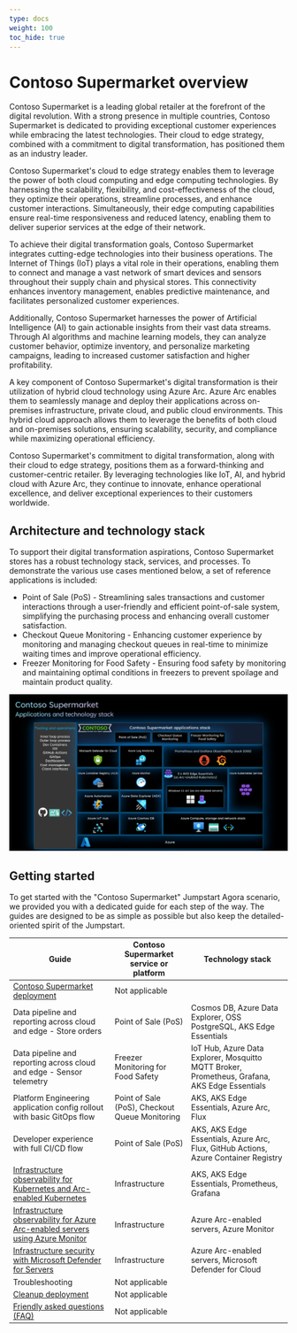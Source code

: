 ```yaml
---
type: docs
weight: 100
toc_hide: true
---
```


# Contoso Supermarket overview

Contoso Supermarket is a leading global retailer at the forefront of the digital revolution. With a strong presence in multiple countries, Contoso Supermarket is dedicated to providing exceptional customer experiences while embracing the latest technologies. Their cloud to edge strategy, combined with a commitment to digital transformation, has positioned them as an industry leader.

Contoso Supermarket's cloud to edge strategy enables them to leverage the power of both cloud computing and edge computing technologies. By harnessing the scalability, flexibility, and cost-effectiveness of the cloud, they optimize their operations, streamline processes, and enhance customer interactions. Simultaneously, their edge computing capabilities ensure real-time responsiveness and reduced latency, enabling them to deliver superior services at the edge of their network.

To achieve their digital transformation goals, Contoso Supermarket integrates cutting-edge technologies into their business operations. The Internet of Things (IoT) plays a vital role in their operations, enabling them to connect and manage a vast network of smart devices and sensors throughout their supply chain and physical stores. This connectivity enhances inventory management, enables predictive maintenance, and facilitates personalized customer experiences.

Additionally, Contoso Supermarket harnesses the power of Artificial Intelligence (AI) to gain actionable insights from their vast data streams. Through AI algorithms and machine learning models, they can analyze customer behavior, optimize inventory, and personalize marketing campaigns, leading to increased customer satisfaction and higher profitability.

A key component of Contoso Supermarket's digital transformation is their utilization of hybrid cloud technology using Azure Arc. Azure Arc enables them to seamlessly manage and deploy their applications across on-premises infrastructure, private cloud, and public cloud environments. This hybrid cloud approach allows them to leverage the benefits of both cloud and on-premises solutions, ensuring scalability, security, and compliance while maximizing operational efficiency.

Contoso Supermarket's commitment to digital transformation, along with their cloud to edge strategy, positions them as a forward-thinking and customer-centric retailer. By leveraging technologies like IoT, AI, and hybrid cloud with Azure Arc, they continue to innovate, enhance operational excellence, and deliver exceptional experiences to their customers worldwide.

## Architecture and technology stack

To support their digital transformation aspirations, Contoso Supermarket stores has a robust technology stack, services, and processes. To demonstrate the various use cases mentioned below, a set of reference applications is included:

- Point of Sale (PoS) - Streamlining sales transactions and customer interactions through a user-friendly and efficient point-of-sale system, simplifying the purchasing process and enhancing overall customer satisfaction.
- Checkout Queue Monitoring - Enhancing customer experience by monitoring and managing checkout queues in real-time to minimize waiting times and improve operational efficiency.
- Freezer Monitoring for Food Safety - Ensuring food safety by monitoring and maintaining optimal conditions in freezers to prevent spoilage and maintain product quality.

![Applications and technology stack architecture diagram](./img/technology_stack.png)

## Getting started

To get started with the "Contoso Supermarket" Jumpstart Agora scenario, we provided you with a dedicated guide for each step of the way. The guides are designed to be as simple as possible but also keep the detailed-oriented spirit of the Jumpstart.

| **Guide**                                                                                                                              | **Contoso Supermarket service or platform**                 | **Technology stack**                                                                               |
|----------------------------------------------------------------------------------------------------------------------------------------|-------------------------------------------------------------|----------------------------------------------------------------------------------------------------|
| [Contoso Supermarket deployment](./deployment/_index.md)                                                                               | Not applicable                                                                                                                                                   |
| Data pipeline and reporting across cloud and edge - Store orders                                                                       | Point of Sale (PoS)                                         | Cosmos DB, Azure Data Explorer, OSS PostgreSQL, AKS Edge Essentials                                |
| Data pipeline and reporting across cloud and edge - Sensor telemetry                                                                   | Freezer Monitoring for Food Safety                          | IoT Hub, Azure Data Explorer, Mosquitto MQTT Broker, Prometheus, Grafana, AKS Edge Essentials      |
| Platform Engineering application config rollout with basic GitOps flow                                                                 | Point of Sale (PoS), Checkout Queue Monitoring              | AKS, AKS Edge Essentials, Azure Arc, Flux                                                          |
| Developer experience with full CI/CD flow                                                                                              | Point of Sale (PoS)                                         | AKS, AKS Edge Essentials, Azure Arc, Flux, GitHub Actions, Azure Container Registry                |
| [Infrastructure observability for Kubernetes and Arc-enabled Kubernetes](./k8s_infra_observability/_index.md)                          | Infrastructure                                              | AKS, AKS Edge Essentials, Prometheus, Grafana                                                      |
| [Infrastructure observability for Azure Arc-enabled servers using Azure Monitor](./arc_monitoring_servers/_index.md)                   | Infrastructure                                              | Azure Arc-enabled servers, Azure Monitor                                                           |
| [Infrastructure security with Microsoft Defender for Servers](./arc_defender_servers/_index.md)                                        | Infrastructure                                              | Azure Arc-enabled servers, Microsoft Defender for Cloud                                            |
| Troubleshooting                                                                                                                        | Not applicable                                                                                                                                                   |
| [Cleanup deployment](./cleanup/_index.md)                                                                                              | Not applicable                                                                                                                                                   |
| [Friendly asked questions (FAQ)](../faq/_index.md)                                                                                     | Not applicable                                                                                                                                                   |
